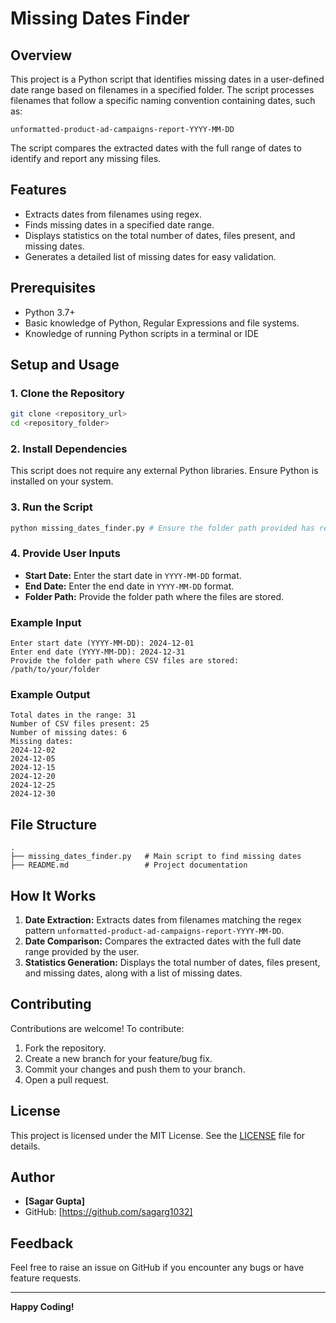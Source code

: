 # Missing Dates Finder

## Overview
This project is a Python script that identifies missing dates in a user-defined date range based on filenames in a specified folder. The script processes filenames that follow a specific naming convention containing dates, such as:

```
unformatted-product-ad-campaigns-report-YYYY-MM-DD
```

The script compares the extracted dates with the full range of dates to identify and report any missing files.

## Features
- Extracts dates from filenames using regex.
- Finds missing dates in a specified date range.
- Displays statistics on the total number of dates, files present, and missing dates.
- Generates a detailed list of missing dates for easy validation.

## Prerequisites
- Python 3.7+
- Basic knowledge of Python, Regular Expressions and file systems.
- Knowledge of running Python scripts in a terminal or IDE

## Setup and Usage
### 1. Clone the Repository
```bash
git clone <repository_url>
cd <repository_folder>
```

### 2. Install Dependencies
This script does not require any external Python libraries. Ensure Python is installed on your system.

### 3. Run the Script
```bash
python missing_dates_finder.py # Ensure the folder path provided has read permissions.
```

### 4. Provide User Inputs
- **Start Date:** Enter the start date in `YYYY-MM-DD` format.
- **End Date:** Enter the end date in `YYYY-MM-DD` format.
- **Folder Path:** Provide the folder path where the files are stored.

### Example Input
```
Enter start date (YYYY-MM-DD): 2024-12-01
Enter end date (YYYY-MM-DD): 2024-12-31
Provide the folder path where CSV files are stored: /path/to/your/folder
```

### Example Output
```
Total dates in the range: 31
Number of CSV files present: 25
Number of missing dates: 6
Missing dates:
2024-12-02
2024-12-05
2024-12-15
2024-12-20
2024-12-25
2024-12-30
```

## File Structure
```
.
├── missing_dates_finder.py   # Main script to find missing dates
├── README.md                 # Project documentation
```

## How It Works
1. **Date Extraction:** Extracts dates from filenames matching the regex pattern `unformatted-product-ad-campaigns-report-YYYY-MM-DD`.
2. **Date Comparison:** Compares the extracted dates with the full date range provided by the user.
3. **Statistics Generation:** Displays the total number of dates, files present, and missing dates, along with a list of missing dates.

## Contributing
Contributions are welcome! To contribute:
1. Fork the repository.
2. Create a new branch for your feature/bug fix.
3. Commit your changes and push them to your branch.
4. Open a pull request.

## License
This project is licensed under the MIT License. See the [LICENSE](LICENSE) file for details.

## Author
- **[Sagar Gupta]**
- GitHub: [https://github.com/sagarg1032]

## Feedback
Feel free to raise an issue on GitHub if you encounter any bugs or have feature requests.

---

**Happy Coding!**
